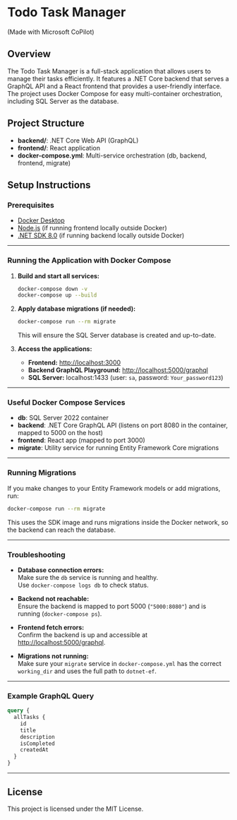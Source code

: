 # Todo Task Manager

(Made with Microsoft CoPilot)

## Overview
The Todo Task Manager is a full-stack application that allows users to manage their tasks efficiently. It features a .NET Core backend that serves a GraphQL API and a React frontend that provides a user-friendly interface. The project uses Docker Compose for easy multi-container orchestration, including SQL Server as the database.

## Project Structure

- **backend/**: .NET Core Web API (GraphQL)
- **frontend/**: React application
- **docker-compose.yml**: Multi-service orchestration (db, backend, frontend, migrate)

## Setup Instructions

### Prerequisites

- [Docker Desktop](https://www.docker.com/products/docker-desktop)
- [Node.js](https://nodejs.org/) (if running frontend locally outside Docker)
- [.NET SDK 8.0](https://dotnet.microsoft.com/download) (if running backend locally outside Docker)

---

### Running the Application with Docker Compose

1. **Build and start all services:**
   ```sh
   docker-compose down -v
   docker-compose up --build
   ```

2. **Apply database migrations (if needed):**
   ```sh
   docker-compose run --rm migrate
   ```
   This will ensure the SQL Server database is created and up-to-date.

3. **Access the applications:**
   - **Frontend:** [http://localhost:3000](http://localhost:3000)
   - **Backend GraphQL Playground:** [http://localhost:5000/graphql](http://localhost:5000/graphql)
   - **SQL Server:** localhost:1433 (user: `sa`, password: `Your_password123`)

---

### Useful Docker Compose Services

- **db**: SQL Server 2022 container
- **backend**: .NET Core GraphQL API (listens on port 8080 in the container, mapped to 5000 on the host)
- **frontend**: React app (mapped to port 3000)
- **migrate**: Utility service for running Entity Framework Core migrations

---

### Running Migrations

If you make changes to your Entity Framework models or add migrations, run:

```sh
docker-compose run --rm migrate
```

This uses the SDK image and runs migrations inside the Docker network, so the backend can reach the database.

---

### Troubleshooting

- **Database connection errors:**  
  Make sure the `db` service is running and healthy.  
  Use `docker-compose logs db` to check status.

- **Backend not reachable:**  
  Ensure the backend is mapped to port 5000 (`"5000:8080"`) and is running (`docker-compose ps`).

- **Frontend fetch errors:**  
  Confirm the backend is up and accessible at [http://localhost:5000/graphql](http://localhost:5000/graphql).

- **Migrations not running:**  
  Make sure your `migrate` service in `docker-compose.yml` has the correct `working_dir` and uses the full path to `dotnet-ef`.

---

### Example GraphQL Query

```graphql
query {
  allTasks {
    id
    title
    description
    isCompleted
    createdAt
  }
}
```

---

## License

This project is licensed under the MIT License.